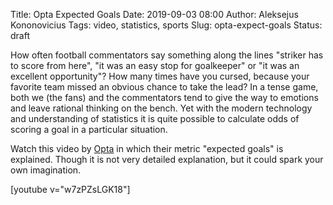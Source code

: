 Title: Opta Expected Goals
Date: 2019-09-03 08:00
Author: Aleksejus Kononovicius
Tags: video, statistics, sports
Slug: opta-expect-goals
Status: draft

How often football commentators say something along the lines "striker has to
score from here", "it was an easy stop for goalkeeper" or "it was an excellent
opportunity"? How many times have you cursed, because your favorite team missed
an obvious chance to take the lead? In a tense game, both we (the fans) and the
commentators tend to give the way to emotions and leave rational thinking on the
bench. Yet with the modern technology and understanding of statistics it is
quite possible to calculate odds of scoring a goal in a particular situation.

Watch this video by [Opta](https://www.optasports.com/) in which their metric
"expected goals" is explained. Though it is not very detailed explanation, but
it could spark your own imagination.

[youtube v="w7zPZsLGK18"]
